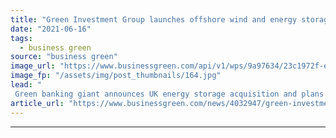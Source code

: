 ```yaml
---
title: "Green Investment Group launches offshore wind and energy storage push"
date: "2021-06-16"
tags: 
  - business green
source: "business green"
image_url: "https://www.businessgreen.com/api/v1/wps/9a97634/23c1972f-e192-4915-b07b-3ed216b9a10d/3/rhyl-flats-offshore-wind-farm-185x114.jpg"
image_fp: "/assets/img/post_thumbnails/164.jpg"
lead: "
 Green banking giant announces UK energy storage acquisition and plans for Scottish offshore wind bid ..."
article_url: "https://www.businessgreen.com/news/4032947/green-investment-group-launches-offshore-wind-energy-storage-push"
---
```


---
